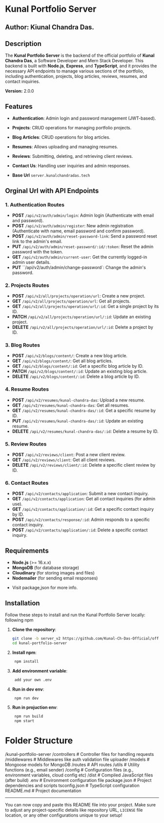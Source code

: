 # Kunal Portfolio Server

## Author: Kiunal Chandra Das.

## Description

The **Kunal Portfolio Server** is the backend of the official portfolio of **Kunal Chandra Das**, a Software Developer and Mern Stack Developer. This backend is built with **Node.js**, **Express**, and **TypeScript**, and it provides the necessary API endpoints to manage various sections of the portfolio, including authentication, projects, blog articles, reviews, resumes, and contact inquiries.

**Version:** 2.0.0

## Features

- **Authentication**: Admin login and password management (JWT-based).
- **Projects**: CRUD operations for managing portfolio projects.
- **Blog Articles**: CRUD operations for blog articles.
- **Resumes**: Allows uploading and managing resumes.
- **Reviews**: Submitting, deleting, and retrieving client reviews.
- **Contact Us**: Handling user inquiries and admin responses.

- **Base Url** `server.kunalchandradas.tech`

## Orginal Url with API Endpoints

### 1. **Authentication Routes**

- **POST** `/api/v2/auth/admin/login`: Admin login (Authenticate with email and password).
- **POST** `/api/v2/auth/admin/register`: New admin registration (Authenticate with name, email password and confirm password).
- **POST** `/api/v2/auth/admin/reset-password-link`: Send a password reset link to the admin's email.
- **PUT** `/api/v2/auth/admin/reset-password/:id/:token`: Reset the admin password with the token.
- **GET** `/api/v2/auth/admin/current-user`: Get the currently logged-in admin user details.
- **PUT** ``/api/v2/auth/admin/change-password`: Change the admin's password.

### 2. **Projects Routes**

- **POST** `/api/v2/all/projects/operation/url`: Create a new project.
- **GET** `/api/v2/all/projects/operation/url`: Get all projects.
- **GET** `/api/v2/all/projects/operation/url/:id`: Get a single project by its ID.
- **PATCH** `/api/v2/all/projects/operation/url/:id`: Update an existing project.
- **DELETE** `/api/v2/all/projects/operation/url/:id`: Delete a project by ID.

### 3. **Blog Routes**

- **POST** `/api/v2/blogs/content/`: Create a new blog article.
- **GET** `/api/v2/blogs/content/`: Get all blog articles.
- **GET** `/api/v2/blogs/content/:id`: Get a specific blog article by ID.
- **PATCH** `/api/v2/blogs/content/:id`: Update an existing blog article.
- **DELETE** `/api/v2/blogs/content/:id`: Delete a blog article by ID.

### 4. **Resume Routes**

- **POST** `/api/v2/resumes/kunal-chandra-das`: Upload a new resume.
- **GET** `/api/v2/resumes/kunal-chandra-das`: Get all resumes.
- **GET** `/api/v2/resumes/kunal-chandra-das/:id`: Get a specific resume by ID.
- **PUT** `/api/v2/resumes/kunal-chandra-das/:id`: Update an existing resume.
- **DELETE** `/api/v2/resumes/kunal-chandra-das/:id`: Delete a resume by ID.

### 5. **Review Routes**

- **POST** `/api/v2/reviews/client`: Post a new client review.
- **GET** `/api/v2/reviews/client`: Get all client reviews.
- **DELETE** `/api/v2/reviews/client/:id`: Delete a specific client review by ID.

### 6. **Contact Routes**

- **POST** `/api/v2/contacts/application`: Submit a new contact inquiry.
- **GET** `/api/v2/contacts/application`: Get all contact inquiries (for admin use).
- **GET** `/api/v2/contacts/application/:id`: Get a specific contact inquiry by ID.
- **POST** `/api/v2/contacts/response/:id`: Admin responds to a specific contact inquiry.
- **POST** `/api/v2/contacts/application/:id`: Delete a specific contact inquiry.

## Requirements

- **Node.js** (>= 16.x.x)
- **MongoDB** (for database storage)
- **Cloudinary** (for storing images and files)
- **Nodemailer** (for sending email responses)

* Visit package,json for more info.

## Installation

Follow these steps to install and run the Kunal Portfolio Server locally:
following npm

1. **Clone the repository**:

   ```bash
   git clone -b server_v2 https://github.com/Kunal-Ch-Das-Official/official-portfolio.git
   cd kunal-portfolio-server
   ```

2. **Install npm**:

   ```bash
    npm install
   ```

3. **Add environment variable**:

   ```bash
    add your own .env
   ```

4. **Run in dev env**:

   ```bash
    npm run dev
   ```

5. **Run in projuction env**:

   ```bash
    npm run build
    npm start
   ```

# Folder Structure

/kunal-portfolio-server
/controllers # Controller files for handling requests
/middlewares # Middlewares like auth validation file uploader
/models # Mongoose models for MongoDB
/routes # API routes
/utils # Utility functions (e.g., email sender)
/config # Configuration files (e.g., environment variables, cloud config etc)
/dist # Compiled JavaScript files (after build)
.env # Environment configuration file
package.json # Project dependencies and scripts
tsconfig.json # TypeScript configuration
README.md # Project documentation

---

You can now copy and paste this README file into your project. Make sure to adjust any project-specific details like repository URL, `LICENSE` file location, or any other configurations unique to your setup!
